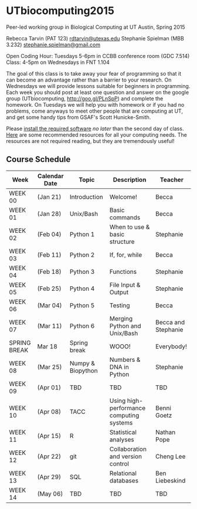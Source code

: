 # UTbiocomputing2015
Peer-led working group in Biological Computing at UT Austin, Spring 2015

Rebecca Tarvin (PAT 123) rdtarvin@utexas.edu
Stephanie Spielman (MBB 3.232) stephanie.spielman@gmail.com

Open Coding Hour: Tuesdays 5-6pm in CCBB conference room (GDC 7.514)
Class: 4-5pm on Wednesdays in FNT 1.104

The goal of this class is to take away your fear of programming so that it can become an advantage rather than a barrier to your research. On Wednesdays we will provide lessons suitable for beginners in programming. Each week you should post at least one question and answer on the google group (UTbiocomputing, http://goo.gl/PLnSpP) and complete the homework. On Tuesdays we will help you with homework or if you had no problems, come anyways to meet other people that are computing at UT, and get some handy tips from GSAF's Scott Hunicke-Smith.

Please [install the required software](https://github.com/sjspielman/UTbiocomputing2015/blob/master/install.md) *no later* than the second day of class. 
[Here](https://github.com/sjspielman/UTbiocomputing2015/blob/master/resources.md) are some recommended resources for all your computing needs. The resources are not required reading, but they are tremendously useful!

## Course Schedule

Week    |  Calendar Date        | Topic        | Description | Teacher
--------|---------------|--------------|-------------|--------
WEEK 00 | (Jan 21) | Introduction | Welcome! | Becca
WEEK 01 | (Jan 28) | Unix/Bash    |  Basic commands | Becca
WEEK 02 | (Feb 04) | Python 1     | When to use & basic structure | Stephanie
WEEK 03 | (Feb 11) | Python 2     | If, for, while | Becca
WEEK 04 | (Feb 18) | Python 3     | Functions | Stephanie
WEEK 05 | (Feb 25) | Python 4     | File Input & Output | Stephanie
WEEK 06 | (Mar 04) | Python 5     | Testing             | Becca
WEEK 07 | (Mar 11) | Python 6     | Merging Python and Unix/Bash | Becca and Stephanie
SPRING BREAK | Mar 18 | Spring break | WOOO! | Everybody!
WEEK 08 | (Mar 25) | Numpy & Biopython | Numbers & DNA in Python | Stephanie
WEEK 09 | (Apr 01) | TBD | TBD | TBD
WEEK 10 | (Apr 08) | TACC | Using high-performance computing systems | Benni Goetz
WEEK 11 | (Apr 15) | R    | Statistical analyses    | Nathan Pope
WEEK 12 | (Apr 22) | git  | Collaboration and version control | Cheng Lee 
WEEK 13 | (Apr 29) | SQL  | Relational databases             | Ben Liebeskind
WEEK 14 | (May 06) | TBD  | TBD | TBD
